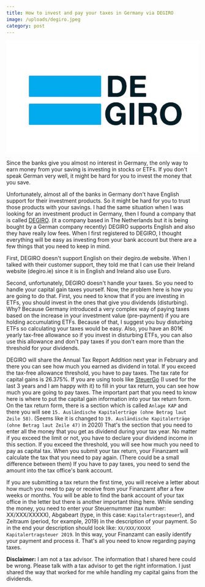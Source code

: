 ```yaml
---
title: How to invest and pay your taxes in Germany via DEGIRO
image: /uploads/degiro.jpeg
category: post
---
```


![DEGIRO logo](/uploads/degiro.jpeg)

Since the banks give you almost no interest in Germany, the only way to earn money from your saving is investing in stocks or ETFs. If you don't speak German very well, it might be hard for you to invest the money that you save.

Unfortunately, almost all of the banks in Germany don't have English support for their investment products. So it might be hard for you to trust those products with your savings. I had the same situation when I was looking for an investment product in Germany, then I found a company that is called [DEGIRO](https://www.degiro.ie/member-get-member/receive-20-euros-and-start-trading.html?id=C926FF76&referral_name=Mert%20Bulan&utm_source=mgm). (it a company based in The Netherlands but it is being bought by a German company recently) DEGIRO supports English and also they have really low fees. When I first registered to DEGIRO, I thought everything will be easy as investing from your bank account but there are a few things that you need to keep in mind.

First, DEGIRO doesn't support English on their degiro.de website. When I talked with their customer support, they told me that I can use their Ireland website (degiro.ie) since it is in English and Ireland also use Euro.

Second, unfortunately, DEGIRO doesn't handle your taxes. So you need to handle your capital gain taxes yourself. Now, the problem here is how you are going to do that. First, you need to know that if you are investing in ETFs, you should invest in the ones that give you dividends (disturbing). Why? Because Germany introduced a very complex way of paying taxes based on the increase in your investment value (pre-payment) if you are holding accumulating ETFs. Because of that, I suggest you buy disturbing ETFs so calculating your taxes would be easy. Also, you have an 801€ yearly tax-free allowance so if you invest in disturbing ETFs, you can also use this allowance and don't pay taxes if you don't earn more than the threshold for your dividends.

DEGIRO will share the Annual Tax Report Addition next year in February and there you can see how much you earned as dividend in total. If you exceed the tax-free allowance threshold, you have to pay taxes. The tax rate for capital gains is 26.375%. If you are using tools like [SteuerGo](https://www.steuergo.de) (I used for the last 3 years and I am happy with it) to fill in your tax return, you can see how much you are going to pay taxes. The important part that you need to know here is where to put the capital gain information into your tax return form. On the tax return form, there is a section which is called `Anlage KAP` and there you will see `15. Ausländische Kapitalerträge (ohne Betrag laut Zeile 58)`. (Seems like it is changed to `19. Ausländische Kapitalerträge (ohne Betrag laut Zeile 47)` in 2020) That's the section that you need to enter all the money that you get as dividend during your tax year. No matter if you exceed the limit or not, you have to declare your dividend income in this section. If you exceed the threshold, you will see how much you need to pay as capital tax. When you submit your tax return, your Finanzamt will calculate the tax that you need to pay again. (There could be a small difference between them) If you have to pay taxes, you need to send the amount into the tax office's bank account.

If you are submitting a tax return the first time, you will receive a letter about how much you need to pay or receive from your Finanzamt after a few weeks or months. You will be able to find the bank account of your tax office in the letter but there is another important thing here. While sending the money, you need to enter your Steuernummer (tax number: XX/XXX/XXXXX), Abgabeart (type, in this case: `Kapitalertragsteuer`), and Zeitraum (period, for example, 2019) in the description of your payment. So in the end your description should look like: `XX/XXX/XXXXX Kapitalertragsteuer 2019`. In this way, your Finanzamt can easily identify your payment and process it. That's all you need to know regarding paying taxes.

**Disclaimer:** I am not a tax advisor. The information that I shared here could be wrong. Please talk with a tax advisor to get the right information. I just shared the way that worked for me while handling my capital gains from the dividends.
